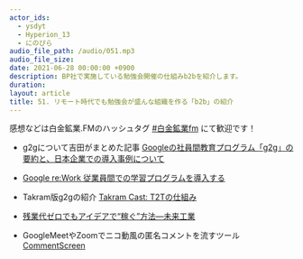 ```yaml
---
actor_ids:
  - ysdyt
  - Hyperion_13
  - にのぴら
audio_file_path: /audio/051.mp3
audio_file_size: 
date: 2021-06-28 00:00:00 +0900
description: BP社で実施している勉強会開催の仕組みb2bを紹介します。
duration:
layout: article
title: 51. リモート時代でも勉強会が盛んな組織を作る「b2b」の紹介
---
```


感想などは白金鉱業.FMのハッシュタグ [#白金鉱業fm](https://twitter.com/search?q=%23%E7%99%BD%E9%87%91%E9%89%B1%E6%A5%ADfm&src=typed_query) にて歓迎です！

- g2gについて吉田がまとめた記事 [Googleの社員間教育プログラム「g2g」の要約と、日本企業での導入事例について](https://twitter.com/yutatatatata/status/1148557459839045633?s=20)
- [Google re:Work 従業員間での学習プログラムを導入する](https://rework.withgoogle.com/jp/guides/learning-development-employee-to-employee/steps/introduction/)
- Takram版g2gの紹介 [Takram Cast: T2Tの仕組み](https://cast.takram.com/podcast/t2t)
- [残業代ゼロでもアイデアで“稼ぐ”方法―未来工業](https://www.itmedia.co.jp/bizid/articles/0905/28/news075.html)

- GoogleMeetやZoomでニコ動風の匿名コメントを流すツール [CommentScreen](https://commentscreen.com/)